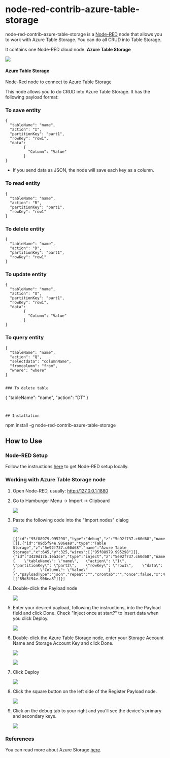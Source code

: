 # node-red-contrib-azure-table-storage

node-red-contrib-azure-table-storage is a <a href="http://nodered.org" target="_new">Node-RED</a> node that allows you to work with Azure Table Storage. You can do all CRUD into Table Storage.


It contains one Node-RED cloud node: **Azure Table Storage**

![](https://raw.githubusercontent.com/javis86/node-red-contrib-azure-table-storage-aleph/main/images/flow-nodes.png)

#### Azure Table Storage

Node-Red node to connect to Azure Table Storage

This node allows you to do CRUD into Azure Table Storage.  It has the following payload format:

### To save entity
```
{ 
  "tableName": "name",
  "action": "I", 
  "partitionKey": "part1", 
  "rowKey": "row1", 
  "data": 
        {
          "Column": "Value"
        }
}
```

- If you send data as JSON, the node will save each key as a column.
 
### To read entity
```
{ 
  "tableName": "name",
  "action": "R", 
  "partitionKey": "part1", 
  "rowKey": "row1"
}
```

### To delete entity
```
{ 
  "tableName": "name",
  "action": "D", 
  "partitionKey": "part1", 
  "rowKey": "row1"
}
```

### To update entity
```
{ 
  "tableName": "name",
  "action": "U", 
  "partitionKey": "part1", 
  "rowKey": "row1", 
  "data": 
        {
          "Column": "Value"
        }
}
```

### To query entity
```
{
  "tableName": "name", 
  "action": "Q", 
  "selectdata": "columnName", 
  "fromcolumn": "from", 
  "where": "where"
}

 
### To delete table
```
{ 
  "tableName": "name",
  "action": "DT"
}
```


## Installation

```
npm install -g node-red-contrib-azure-table-storage


## How to Use



### Node-RED Setup
Follow the instructions [here](http://nodered.org/docs/getting-started/installation) to get Node-RED setup locally.

### Working with Azure Table Storage node

1. Open Node-RED, usually: <http://127.0.0.1:1880>

2. Go to Hamburger Menu -> Import -> Clipboard

    ![](https://raw.githubusercontent.com/javis86/node-red-contrib-azure-table-storage-aleph/main/images/import-clip.png)

3. Paste the following code into the "Import nodes" dialog

    ![](https://raw.githubusercontent.com/javis86/node-red-contrib-azure-table-storage-aleph/main/images/import-nodes.png)

    ```
    [{"id":"95f88979.995298","type":"debug","z":"5e92f737.c60d68","name":"Log","active":true,"console":"false","complete":"true","x":843,"y":325,"wires":[]},{"id":"89d5f94e.906ea8","type":"Table Storage","z":"5e92f737.c60d68","name":"Azure Table Storage","x":645,"y":325,"wires":[["95f88979.995298"]]},{"id":"3429d17b.1ea3ce","type":"inject","z":"5e92f737.c60d68","name":"Payload","topic":"","payload":"{    \"tableName\": \"name\",   \"action\": \"I\",    \"partitionKey\": \"part2\",    \"rowKey\": \"row1\",    \"data\":          {           \"Column\": \"Value\"         } }","payloadType":"json","repeat":"","crontab":"","once":false,"x":424,"y":325,"wires":[["89d5f94e.906ea8"]]}]
    ```
4. Double-click the Payload node

    ![](https://raw.githubusercontent.com/javis86/node-red-contrib-azure-table-storage-aleph/main/images/payload-node.png)

5. Enter your desired payload, following the instructions, into the Payload field and click Done. Check "Inject once at start?" to insert data when you click Deploy.

    ![](https://raw.githubusercontent.com/javis86/node-red-contrib-azure-table-storage-aleph/main/images/payload-node-input.PNG)

6. Double-click the Azure Table Storage node, enter your Storage Account Name and Storage Account Key and click Done.

    ![](https://raw.githubusercontent.com/javis86/node-red-contrib-azure-table-storage-aleph/main/images/table-node.png) 
    
    ![](https://raw.githubusercontent.com/javis86/node-red-contrib-azure-table-storage-aleph/main/images/table-node-input.png)

7. Click Deploy

    ![](https://raw.githubusercontent.com/javis86/node-red-contrib-azure-table-storage-aleph/main/images/deploy.png)

8. Click the square button on the left side of the Register Payload node.
    
    ![](https://raw.githubusercontent.com/javis86/node-red-contrib-azure-table-storage-aleph/main/images/payload-node.png)

9. Click on the debug tab to your right and you'll see the device's primary and secondary keys.

    ![](https://raw.githubusercontent.com/javis86/node-red-contrib-azure-table-storage-aleph/main/images/table-node-output.png)


### References
You can read more about Azure Storage [here](https://azure.microsoft.com/pt-br/documentation/services/storage/).


